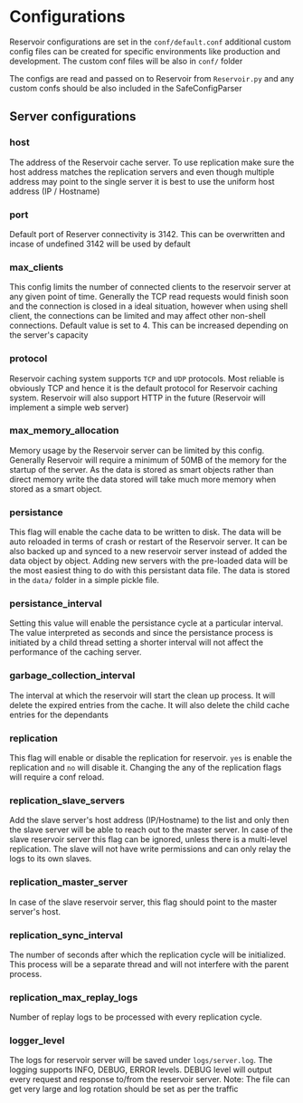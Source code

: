 # Configurations

Reservoir configurations are set in the `conf/default.conf` additional custom config files can be created for specific environments like production and development. The custom conf files will be also in `conf/` folder

The configs are read and passed on to Reservoir from `Reservoir.py` and any custom confs should be also included in the SafeConfigParser


## Server configurations

### host
The address of the Reservoir cache server. To use replication make sure the host address matches the replication servers and even though multiple address may point to the single server it is best to use the uniform host address (IP / Hostname)


### port
Default port of Reserver connectivity is 3142. This can be overwritten and incase of undefined 3142 will be used by default


### max_clients
This config limits the number of connected clients to the reservoir server at any given point of time. Generally the TCP read requests would finish soon and the connection is closed in a ideal situation, however when using shell client, the connections can be limited and may affect other non-shell connections. Default value is set to 4. This can be increased depending on the server's capacity


### protocol
Reservoir caching system supports `TCP` and `UDP` protocols. Most reliable is obviously TCP and hence it is the default protocol for Reservoir caching system. Reservoir will also support HTTP in the future (Reservoir will implement a simple web server)


### max_memory_allocation
Memory usage by the Reservoir server can be limited by this config. Generally Reservoir will require a minimum of 50MB of the memory for the startup of the server. As the data is stored as smart objects rather than direct memory write the data stored will take much more memory when stored as a smart object.


### persistance
This flag will enable the cache data to be written to disk. The data will be auto reloaded in terms of crash or restart of the Reservoir server. It can be also backed up and synced to a new reservoir server instead of added the data object by object. Adding new servers with the pre-loaded data will be the most easiest thing to do with this persistant data file. The data is stored in the `data/` folder in a simple pickle file.


### persistance_interval
Setting this value will enable the persistance cycle at a particular interval. The value interpreted as seconds and since the persistance process is initiated by a child thread setting a shorter interval will not affect the performance of the caching server. 


### garbage_collection_interval
The interval at which the reservoir will start the clean up process. It will delete the expired entries from the cache. It will also delete the child cache entries for the dependants


### replication
This flag will enable or disable the replication for reservoir. `yes` is enable the replication and `no` will disable it. Changing the any of the replication flags will require a conf reload.


### replication_slave_servers
Add the slave server's host address (IP/Hostname) to the list and only then the slave server will be able to reach out to the master server. In case of the slave reservoir server this flag can be ignored, unless there is a multi-level replication. The slave will not have write permissions and can only relay the logs to its own slaves.


### replication_master_server
In case of the slave reservoir server, this flag should point to the master server's host.


### replication_sync_interval
The number of seconds after which the replication cycle will be initialized. This process will be a separate thread and will not interfere with the parent process. 


### replication_max_replay_logs
Number of replay logs to be processed with every replication cycle. 


### logger_level
The logs for reservoir server will be saved under `logs/server.log`. The logging supports INFO, DEBUG, ERROR levels. DEBUG level will output every request and response to/from the reservoir server. Note: The file can get very large and log rotation should be set as per the traffic





